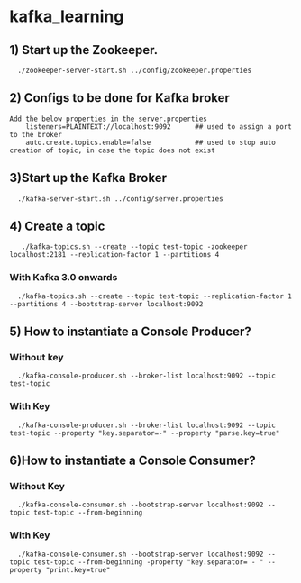 # kafka_learning

## 1) Start up the Zookeeper.  
      ./zookeeper-server-start.sh ../config/zookeeper.properties
## 2) Configs to be done for Kafka broker
    Add the below properties in the server.properties
        listeners=PLAINTEXT://localhost:9092      ## used to assign a port to the broker
        auto.create.topics.enable=false           ## used to stop auto creation of topic, in case the topic does not exist
## 3)Start up the Kafka Broker
      ./kafka-server-start.sh ../config/server.properties

## 4) Create a topic
       ./kafka-topics.sh --create --topic test-topic -zookeeper localhost:2181 --replication-factor 1 --partitions 4
       
### With Kafka 3.0 onwards
      ./kafka-topics.sh --create --topic test-topic --replication-factor 1 --partitions 4 --bootstrap-server localhost:9092

## 5) How to instantiate a Console Producer?
### Without key
      ./kafka-console-producer.sh --broker-list localhost:9092 --topic test-topic
### With Key
      ./kafka-console-producer.sh --broker-list localhost:9092 --topic test-topic --property "key.separator=-" --property "parse.key=true"

## 6)How to instantiate a Console Consumer?
### Without Key
      ./kafka-console-consumer.sh --bootstrap-server localhost:9092 --topic test-topic --from-beginning
### With Key
      ./kafka-console-consumer.sh --bootstrap-server localhost:9092 --topic test-topic --from-beginning -property "key.separator= - " --property "print.key=true"
